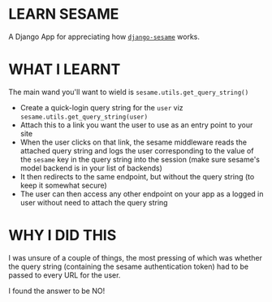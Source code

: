 # LEARN SESAME

A Django App for appreciating how [`django-sesame`](https://django-sesame.readthedocs.io/) works.


# WHAT I LEARNT

The main wand you'll want to wield is `sesame.utils.get_query_string()`

+ Create a quick-login query string for the `user` viz `sesame.utils.get_query_string(user)`
+ Attach this to a link you want the user to use as an entry point to your site
+ When the user clicks on that link, the sesame middleware reads the attached
  query string and logs the user corresponding to the value of the `sesame` key
  in the query string into the session
  (make sure sesame's model backend is in your list of backends)
+ It then redirects to the same endpoint, but without the query string (to keep
  it somewhat secure)
+ The user can then access any other endpoint on your app as a logged in user
  without need to attach the query string


# WHY I DID THIS

I was unsure of a couple of things, the most pressing of which was whether the
query string (containing the sesame authentication token) had to be passed
to every URL for the user.

I found the answer to be NO!
